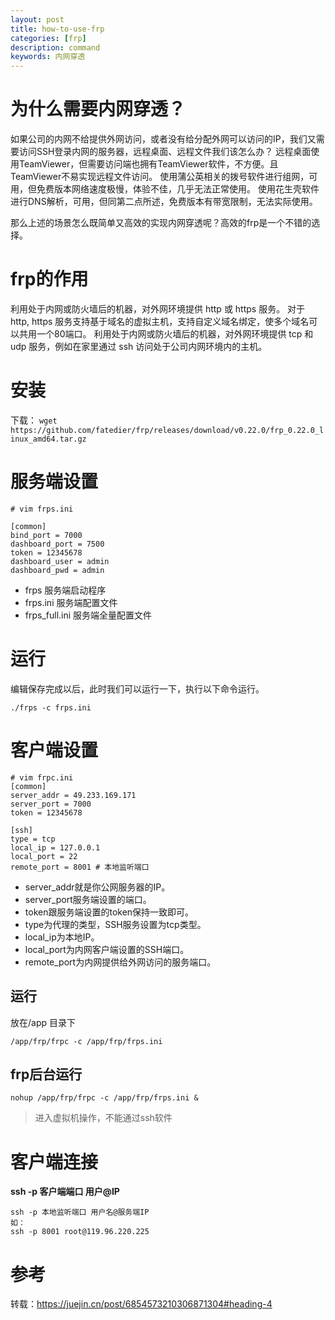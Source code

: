 ```yaml
---
layout: post
title: how-to-use-frp
categories: [frp]
description: command
keywords: 内网穿透
---
```


# 为什么需要内网穿透？


如果公司的内网不给提供外网访问，或者没有给分配外网可以访问的IP，我们又需要访问SSH登录内网的服务器，远程桌面、远程文件我们该怎么办？
远程桌面使用TeamViewer，但需要访问端也拥有TeamViewer软件，不方便。且TeamViewer不易实现远程文件访问。
使用蒲公英相关的拨号软件进行组网，可用，但免费版本网络速度极慢，体验不佳，几乎无法正常使用。
使用花生壳软件进行DNS解析，可用，但同第二点所述，免费版本有带宽限制，无法实际使用。

那么上述的场景怎么既简单又高效的实现内网穿透呢？高效的frp是一个不错的选择。



# frp的作用

利用处于内网或防火墙后的机器，对外网环境提供 http 或 https 服务。
对于 http, https 服务支持基于域名的虚拟主机，支持自定义域名绑定，使多个域名可以共用一个80端口。
利用处于内网或防火墙后的机器，对外网环境提供 tcp 和 udp 服务，例如在家里通过 ssh 访问处于公司内网环境内的主机。

# 安装
下载：
`wget https://github.com/fatedier/frp/releases/download/v0.22.0/frp_0.22.0_linux_amd64.tar.gz`


# 服务端设置

```
# vim frps.ini

[common]
bind_port = 7000
dashboard_port = 7500
token = 12345678
dashboard_user = admin
dashboard_pwd = admin
```

- frps 服务端启动程序
- frps.ini 服务端配置文件
- frps_full.ini 服务端全量配置文件


# 运行

编辑保存完成以后，此时我们可以运行一下，执行以下命令运行。

```
./frps -c frps.ini

```


# 客户端设置


```
# vim frpc.ini
[common]
server_addr = 49.233.169.171
server_port = 7000
token = 12345678

[ssh]
type = tcp
local_ip = 127.0.0.1
local_port = 22
remote_port = 8001 # 本地监听端口

```
- server_addr就是你公网服务器的IP。
- server_port服务端设置的端口。
- token跟服务端设置的token保持一致即可。
- type为代理的类型，SSH服务设置为tcp类型。
- local_ip为本地IP。
- local_port为内网客户端设置的SSH端口。
- remote_port为内网提供给外网访问的服务端口。

## 运行

放在/app 目录下

```
/app/frp/frpc -c /app/frp/frps.ini
```

## frp后台运行
`nohup /app/frp/frpc -c /app/frp/frps.ini &`

> 进入虚拟机操作，不能通过ssh软件

# 客户端连接

**ssh -p 客户端端口 用户@IP**

```
ssh -p 本地监听端口 用户名@服务端IP
如：
ssh -p 8001 root@119.96.220.225
```


# 参考
转载：https://juejin.cn/post/6854573210306871304#heading-4